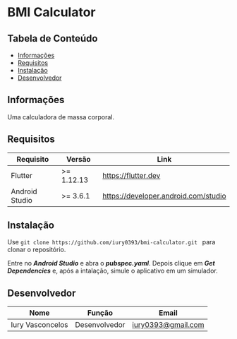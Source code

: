 # BMI Calculator

## Tabela de Conteúdo
- <a href="#informações">Informações</a>
- <a href="#requisitos">Requisitos</a>
- <a href="#instalação">Instalação</a>
- <a href="#desenvolvedor">Desenvolvedor</a>

## Informações
Uma calculadora de massa corporal.

## Requisitos

| Requisito | Versão | Link |
| ------ | ------ | ----- |
| Flutter | >= 1.12.13 | https://flutter.dev |
| Android Studio | >= 3.6.1 | https://developer.android.com/studio |

## Instalação

Use ```git clone https://github.com/iury0393/bmi-calculator.git ``` para clonar o repositório.

Entre no ***Android Studio*** e abra o ***pubspec.yaml***.
Depois clique em ***Get Dependencies*** e, após a intalação, simule o aplicativo em um simulador.


## Desenvolvedor

| Nome | Função | Email |
| ------ | ------ | ----- |
| Iury Vasconcelos | Desenvolvedor | iury0393@gmail.com |
